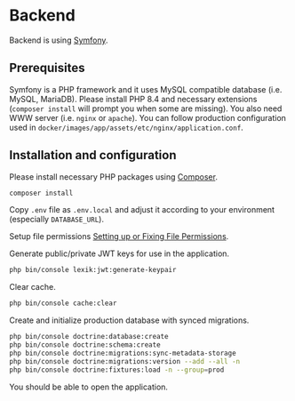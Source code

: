 # Backend

Backend is using [Symfony](https://symfony.com/).

## Prerequisites

Symfony is a PHP framework and it uses MySQL compatible database (i.e. MySQL, MariaDB). Please install PHP 8.4 and necessary extensions (`composer install` will prompt you when some are missing). You also need WWW server (i.e. `nginx` or `apache`). You can follow production configuration used in `docker/images/app/assets/etc/nginx/application.conf`.

## Installation and configuration

Please install necessary PHP packages using [Composer](https://getcomposer.org/).

```bash
composer install
```

Copy `.env` file as `.env.local` and adjust it according to your environment (especially `DATABASE_URL`).

Setup file permissions [Setting up or Fixing File Permissions](https://symfony.com/doc/6.4/setup/file_permissions.html).

Generate public/private JWT keys for use in the application.

```bash
php bin/console lexik:jwt:generate-keypair
```

Clear cache.

```bash
php bin/console cache:clear
```

Create and initialize production database with synced migrations.

```bash
php bin/console doctrine:database:create
php bin/console doctrine:schema:create
php bin/console doctrine:migrations:sync-metadata-storage
php bin/console doctrine:migrations:version --add --all -n
php bin/console doctrine:fixtures:load -n --group=prod
```

You should be able to open the application.
